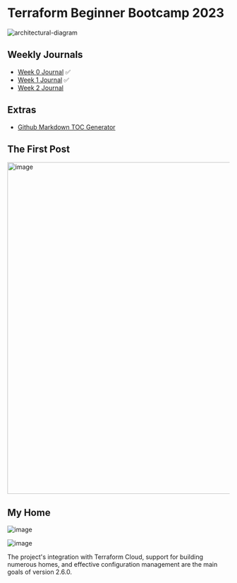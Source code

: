 # Terraform Beginner Bootcamp 2023

![architectural-diagram](https://github.com/omenking/terraform-beginner-bootcamp-2023/assets/7776/ab015431-2d14-4910-aa37-be4807b2b905)


## Weekly Journals
- [Week 0 Journal](journal/week0.md) :white_check_mark:
- [Week 1 Journal](journal/week1.md) :white_check_mark:
- [Week 2 Journal](journal/week2.md)

## Extras
- [Github Markdown TOC Generator](https://open-vsx.org/extension/huntertran/auto-markdown-toc)


## The First Post
<img width="751" alt="image" src="https://github.com/ajmalrasouli/terraform-beginner-bootcamp-2023/assets/88502375/deb3ac4d-d490-4fbb-b6a8-3bbf6ff037aa">


## My Home

![image](https://github.com/ajmalrasouli/terraform-beginner-bootcamp-2023/assets/88502375/dc8a55c0-e7e9-49c5-bc31-dbd5b4181a03)


![image](https://github.com/ajmalrasouli/terraform-beginner-bootcamp-2023/assets/88502375/16b481f5-480b-4814-9d92-9237e62fb5f1)


The project's integration with Terraform Cloud, support for building numerous homes, and effective configuration management are the main goals of version 2.6.0.
